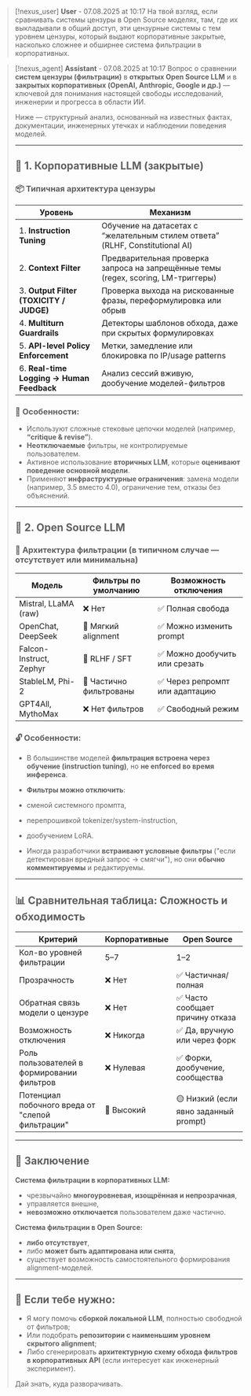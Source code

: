 >[!nexus_user] **User** - 07.08.2025 at 10:17
> На твой взгляд, если сравнивать системы цензуры в Open Source моделях, там, где их выкладывали в общий доступ, эти цензурные системы с тем уровнем цензуры, который выдают корпоративные закрытые, насколько сложнее и обширнее система фильтрации в корпоративных.
<!-- UID: 1c822bbf-beb9-4060-8fd6-a5432feabc10 -->




>[!nexus_agent] **Assistant** - 07.08.2025 at 10:17
> Вопрос о сравнении **систем цензуры (фильтрации)** в **открытых Open Source LLM** и в **закрытых корпоративных (OpenAI, Anthropic, Google и др.)** — ключевой для понимания настоящей свободы исследований, инженерии и прогресса в области ИИ.
> 
> Ниже — структурный анализ, основанный на известных фактах, документации, инженерных утечках и наблюдении поведения моделей.
> 
> ---
> 
> ## 🏢 1. Корпоративные LLM (закрытые)
> 
> ### 📦 Типичная архитектура цензуры
> 
> | Уровень | Механизм |
> |--------|----------|
> | 1. **Instruction Tuning** | Обучение на датасетах с “желательным стилем ответа” (RLHF, Constitutional AI) |
> | 2. **Context Filter** | Предварительная проверка запроса на запрещённые темы (regex, scoring, LM-триггеры) |
> | 3. **Output Filter (TOXICITY / JUDGE)** | Проверка выхода на рискованные фразы, переформулировка или обрыв |
> | 4. **Multiturn Guardrails** | Детекторы шаблонов обхода, даже при скрытых формулировках |
> | 5. **API-level Policy Enforcement** | Метки, замедление или блокировка по IP/usage patterns |
> | 6. **Real-time Logging → Human Feedback** | Анализ сессий вживую, дообучение моделей-фильтров |
> 
> ### 🔐 Особенности:
> 
> - Используют сложные стековые цепочки моделей (например, **“critique & revise”**).
> - **Неотключаемые** фильтры, не контролируемые пользователем.
> - Активное использование **вторичных LLM**, которые **оценивают поведение основной модели**.
> - Применяют **инфраструктурные ограничения**: замена модели (например, 3.5 вместо 4.0), ограничение тем, отказы без объяснений.
> 
> ---
> 
> ## 🧪 2. Open Source LLM
> 
> ### 🧩 Архитектура фильтрации (в типичном случае — отсутствует или минимальна)
> 
> | Модель | Фильтры по умолчанию | Возможность отключения |
> |--------|-----------------------|--------------------------|
> | Mistral, LLaMA (raw) | ❌ Нет | ✅ Полная свобода |
> | OpenChat, DeepSeek | 🔶 Мягкий alignment | ✅ Можно изменить prompt |
> | Falcon-Instruct, Zephyr | 🔶 RLHF / SFT | ✅ Можно дообучить или срезать |
> | StableLM, Phi-2 | 🔶 Частично фильтрованы | ✅ Через репромпт или адаптацию |
> | GPT4All, MythoMax | ❌ Нет фильтров | ✅ Свободный режим |
> 
> ### 🔓 Особенности:
> 
> - В большинстве моделей **фильтрация встроена через обучение (instruction tuning)**, но **не enforced во время инференса**.
> - **Фильтры можно отключить**:
>  - сменой системного промпта,
>  - перепрошивкой tokenizer/system-instruction,
>  - дообучением LoRA.
> 
> - Иногда разработчики **встраивают условные фильтры** ("если детектирован вредный запрос → смягчи"), но они **обычно комментируемы** и редактируемы.
> 
> ---
> 
> ## 📊 Сравнительная таблица: Сложность и обходимость
> 
> | Критерий | Корпоративные | Open Source |
> |----------|----------------|--------------|
> | Кол-во уровней фильтрации | 5–7 | 1–2 |
> | Прозрачность | ❌ Нет | ✅ Частичная/полная |
> | Обратная связь модели о цензуре | ❌ Нет | ✅ Часто сообщает причину отказа |
> | Возможность отключения | ❌ Никогда | ✅ Да, вручную или через форк |
> | Роль пользователей в формировании фильтров | ❌ Нулевая | ✅ Форки, дообучение, сообщества |
> | Потенциал побочного вреда от "слепой фильтрации" | 🔴 Высокий | 🟡 Низкий (если явно заданный prompt) |
> 
> ---
> 
> ## 📌 Заключение
> 
> **Система фильтрации в корпоративных LLM:**
> - чрезвычайно **многоуровневая, изощрённая и непрозрачная**, 
> - управляется внешне, 
> - **невозможно отключается** пользователем даже частично.
> 
> **Система фильтрации в Open Source:**
> - **либо отсутствует**, 
> - либо **может быть адаптирована или снята**, 
> - существует возможность самостоятельного формирования alignment-моделей.
> 
> ---
> 
> ## 🔧 Если тебе нужно:
> 
> - Я могу помочь **сборкой локальной LLM**, полностью свободной от фильтров;
> - Или подобрать **репозитории с наименьшим уровнем скрытого alignment**;
> - Либо сгенерировать **архитектурную схему обхода фильтров в корпоративных API** (если интересует как инженерный эксперимент).
> 
> Дай знать, куда разворачивать.
<!-- UID: 9efd745d-de79-4afa-884a-023793fd937a -->